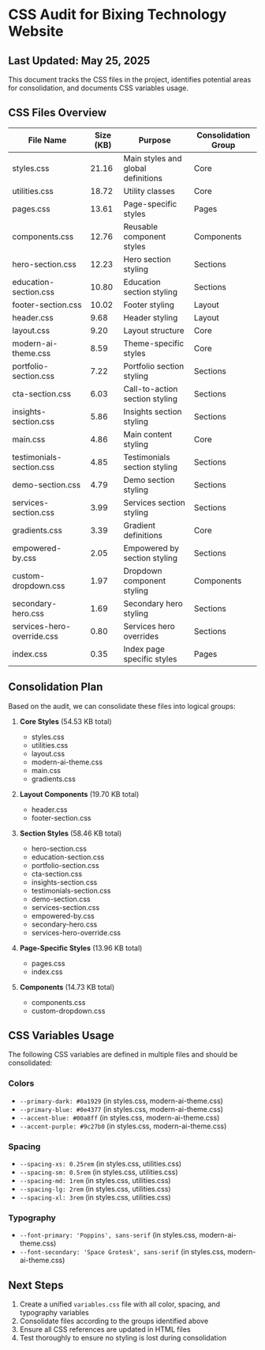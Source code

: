 # CSS Audit for Bixing Technology Website

## Last Updated: May 25, 2025

This document tracks the CSS files in the project, identifies potential areas for consolidation, and documents CSS variables usage.

## CSS Files Overview

| File Name | Size (KB) | Purpose | Consolidation Group |
|-----------|-----------|---------|---------------------|
| styles.css | 21.16 | Main styles and global definitions | Core |
| utilities.css | 18.72 | Utility classes | Core |
| pages.css | 13.61 | Page-specific styles | Pages |
| components.css | 12.76 | Reusable component styles | Components |
| hero-section.css | 12.23 | Hero section styling | Sections |
| education-section.css | 10.80 | Education section styling | Sections |
| footer-section.css | 10.02 | Footer styling | Layout |
| header.css | 9.68 | Header styling | Layout |
| layout.css | 9.20 | Layout structure | Core |
| modern-ai-theme.css | 8.59 | Theme-specific styles | Core |
| portfolio-section.css | 7.22 | Portfolio section styling | Sections |
| cta-section.css | 6.03 | Call-to-action section styling | Sections |
| insights-section.css | 5.86 | Insights section styling | Sections |
| main.css | 4.86 | Main content styling | Core |
| testimonials-section.css | 4.85 | Testimonials section styling | Sections |
| demo-section.css | 4.79 | Demo section styling | Sections |
| services-section.css | 3.99 | Services section styling | Sections |
| gradients.css | 3.39 | Gradient definitions | Core |
| empowered-by.css | 2.05 | Empowered by section styling | Sections |
| custom-dropdown.css | 1.97 | Dropdown component styling | Components |
| secondary-hero.css | 1.69 | Secondary hero styling | Sections |
| services-hero-override.css | 0.80 | Services hero overrides | Sections |
| index.css | 0.35 | Index page specific styles | Pages |

## Consolidation Plan

Based on the audit, we can consolidate these files into logical groups:

1. **Core Styles** (54.53 KB total)
   - styles.css
   - utilities.css
   - layout.css
   - modern-ai-theme.css
   - main.css
   - gradients.css

2. **Layout Components** (19.70 KB total)
   - header.css
   - footer-section.css

3. **Section Styles** (58.46 KB total)
   - hero-section.css
   - education-section.css
   - portfolio-section.css
   - cta-section.css
   - insights-section.css
   - testimonials-section.css
   - demo-section.css
   - services-section.css
   - empowered-by.css
   - secondary-hero.css
   - services-hero-override.css

4. **Page-Specific Styles** (13.96 KB total)
   - pages.css
   - index.css

5. **Components** (14.73 KB total)
   - components.css
   - custom-dropdown.css

## CSS Variables Usage

The following CSS variables are defined in multiple files and should be consolidated:

### Colors
- `--primary-dark: #0a1929` (in styles.css, modern-ai-theme.css)
- `--primary-blue: #0e4377` (in styles.css, modern-ai-theme.css)
- `--accent-blue: #00a8ff` (in styles.css, modern-ai-theme.css)
- `--accent-purple: #9c27b0` (in styles.css, modern-ai-theme.css)

### Spacing
- `--spacing-xs: 0.25rem` (in styles.css, utilities.css)
- `--spacing-sm: 0.5rem` (in styles.css, utilities.css)
- `--spacing-md: 1rem` (in styles.css, utilities.css)
- `--spacing-lg: 2rem` (in styles.css, utilities.css)
- `--spacing-xl: 3rem` (in styles.css, utilities.css)

### Typography
- `--font-primary: 'Poppins', sans-serif` (in styles.css, modern-ai-theme.css)
- `--font-secondary: 'Space Grotesk', sans-serif` (in styles.css, modern-ai-theme.css)

## Next Steps

1. Create a unified `variables.css` file with all color, spacing, and typography variables
2. Consolidate files according to the groups identified above
3. Ensure all CSS references are updated in HTML files
4. Test thoroughly to ensure no styling is lost during consolidation
